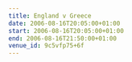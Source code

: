 ```yaml
---
title: England v Greece
date: 2006-08-16T20:05:00+01:00
start: 2006-08-16T20:05:00+01:00
end: 2006-08-16T21:50:00+01:00
venue_id: 9c5vfp75+6f
---
```


